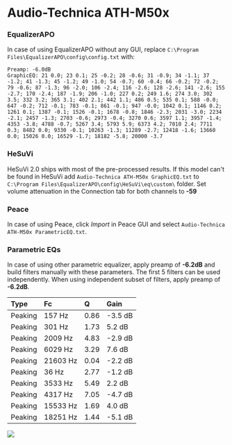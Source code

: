 # Audio-Technica ATH-M50x

### EqualizerAPO
In case of using EqualizerAPO without any GUI, replace `C:\Program Files\EqualizerAPO\config\config.txt`
with:
```
Preamp: -6.0dB
GraphicEQ: 21 0.0; 23 0.1; 25 -0.2; 28 -0.6; 31 -0.9; 34 -1.1; 37 -1.2; 41 -1.3; 45 -1.2; 49 -1.0; 54 -0.7; 60 -0.4; 66 -0.2; 72 -0.2; 79 -0.6; 87 -1.3; 96 -2.0; 106 -2.4; 116 -2.6; 128 -2.6; 141 -2.6; 155 -2.7; 170 -2.4; 187 -1.9; 206 -1.0; 227 0.2; 249 1.6; 274 3.0; 302 3.5; 332 3.2; 365 3.1; 402 2.1; 442 1.1; 486 0.5; 535 0.1; 588 -0.0; 647 -0.2; 712 -0.1; 783 -0.1; 861 -0.1; 947 -0.0; 1042 0.1; 1146 0.2; 1261 0.1; 1387 -0.1; 1526 -0.1; 1678 -0.8; 1846 -2.3; 2031 -3.0; 2234 -2.1; 2457 -1.3; 2703 -0.6; 2973 -0.4; 3270 0.6; 3597 1.1; 3957 -1.4; 4353 -3.8; 4788 -0.7; 5267 3.4; 5793 5.9; 6373 4.2; 7010 2.4; 7711 0.3; 8482 0.0; 9330 -0.1; 10263 -1.3; 11289 -2.7; 12418 -1.6; 13660 0.0; 15026 0.0; 16529 -1.7; 18182 -5.8; 20000 -3.7
```

### HeSuVi
HeSuVi 2.0 ships with most of the pre-processed results. If this model can't be found in HeSuVi add
`Audio-Technica ATH-M50x GraphicEQ.txt` to `C:\Program Files\EqualizerAPO\config\HeSuVi\eq\custom\` folder.
Set volume attenuation in the Connection tab for both channels to **-59**

### Peace
In case of using Peace, click *Import* in Peace GUI and select `Audio-Technica ATH-M50x ParametricEQ.txt`.

### Parametric EQs
In case of using other parametric equalizer, apply preamp of **-6.2dB** and build filters manually
with these parameters. The first 5 filters can be used independently.
When using independent subset of filters, apply preamp of **-6.2dB**.

| Type    | Fc       |    Q | Gain    |
|:--------|:---------|:-----|:--------|
| Peaking | 157 Hz   | 0.86 | -3.5 dB |
| Peaking | 301 Hz   | 1.73 | 5.2 dB  |
| Peaking | 2009 Hz  | 4.83 | -2.9 dB |
| Peaking | 6029 Hz  | 3.29 | 7.6 dB  |
| Peaking | 21603 Hz | 0.04 | -2.2 dB |
| Peaking | 36 Hz    | 2.77 | -1.2 dB |
| Peaking | 3533 Hz  | 5.49 | 2.2 dB  |
| Peaking | 4317 Hz  | 7.05 | -4.7 dB |
| Peaking | 15533 Hz | 1.69 | 4.0 dB  |
| Peaking | 18251 Hz | 1.44 | -5.1 dB |

![](https://raw.githubusercontent.com/jaakkopasanen/AutoEq/master/results/rtings/avg/Audio-Technica%20ATH-M50x/Audio-Technica%20ATH-M50x.png)